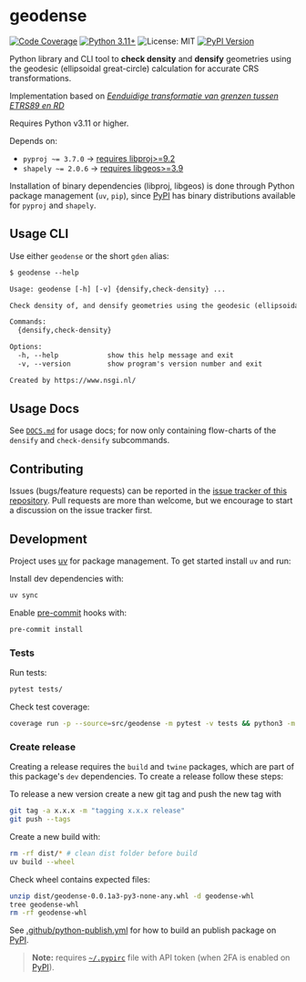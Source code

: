 # geodense

[![Code
Coverage](https://img.shields.io/endpoint?url=https%3A%2F%2Fgeodetischeinfrastructuur.github.io%2Fgeodense%2Fbadge.json&style=flat-square&logo=pytest&logoColor=white)](https://geodetischeinfrastructuur.github.io/geodense/)
[![Python
3.11+](https://img.shields.io/badge/python-3.11+-teal.svg?style=flat-square)](https://www.python.org/downloads/release/python-3116/)
![License:
MIT](https://img.shields.io/badge/license-MIT-blue.svg?style=flat-square)
[![PyPI
Version](https://img.shields.io/pypi/v/geodense.svg?style=flat-square)](https://pypi.python.org/pypi/geodense)

Python library and CLI tool to **check density** and **densify** geometries
using the geodesic (ellipsoidal great-circle) calculation for accurate CRS
transformations.

Implementation based on [*Eenduidige transformatie van grenzen tussen ETRS89 en
RD*](https://gnss-data.kadaster.nl/misc/docs/langelijnenadvies.pdf)

Requires Python v3.11 or higher.

Depends on:

- `pyproj ~= 3.7.0` -> [requires libproj>=9.2](https://pyproj4.github.io/pyproj/stable/installation.html)
- `shapely ~= 2.0.6` -> [requires libgeos>=3.9](https://shapely.readthedocs.io/en/stable/index.html)

Installation of binary dependencies (libproj, libgeos) is done through Python package management (`uv`, `pip`), since [PyPI](https://pypi.org/) has binary distributions available for `pyproj` and `shapely`.

## Usage CLI

Use either `geodense` or the short `gden` alias:

```txt
$ geodense --help

Usage: geodense [-h] [-v] {densify,check-density} ...

Check density of, and densify geometries using the geodesic (ellipsoidal great-circle) calculation for accurate CRS transformations

Commands:
  {densify,check-density}

Options:
  -h, --help            show this help message and exit
  -v, --version         show program's version number and exit

Created by https://www.nsgi.nl/
```

## Usage Docs

See
[`DOCS.md`](https://github.com/GeodetischeInfrastructuur/geodense/blob/main/DOCS.md)
for usage docs; for now only containing flow-charts of the `densify` and
`check-densify` subcommands.

## Contributing

Issues (bugs/feature requests) can be reported in the [issue tracker of this
repository](https://github.com/GeodetischeInfrastructuur/geodense/issues). Pull
requests are more than welcome, but we encourage to start a discussion on the
issue tracker first.

## Development

Project uses [uv](https://docs.astral.sh/uv/) for package management. To get started install `uv` and run:

Install dev dependencies with:

```sh
uv sync
```

Enable [pre-commit](https://pre-commit.com/) hooks with:

```sh
pre-commit install
```

### Tests

Run tests:

```sh
pytest tests/
```

Check test coverage:

```sh
coverage run -p --source=src/geodense -m pytest -v tests && python3 -m coverage report --data-file $(ls -t  .coverage.* | head -1)
```

### Create release

Creating a release requires the `build` and `twine` packages, which are part of
this package's `dev` dependencies. To create a release follow these steps:

To release a new version create a new git tag and push the new tag with

```sh
git tag -a x.x.x -m "tagging x.x.x release"
git push --tags
```

Create a new build with:

```sh
rm -rf dist/* # clean dist folder before build
uv build --wheel
```

Check wheel contains expected files:

```sh
unzip dist/geodense-0.0.1a3-py3-none-any.whl -d geodense-whl
tree geodense-whl
rm -rf geodense-whl
```

See [.github/python-publish.yml](.github/python-publish.yml) for how to build an publish package on [PyPI](https://pypi.org/).

> **Note:** requires
> [`~/.pypirc`](https://packaging.python.org/en/latest/specifications/pypirc/)
> file with API token (when 2FA is enabled on [PyPI](https://pypi.org/)).

